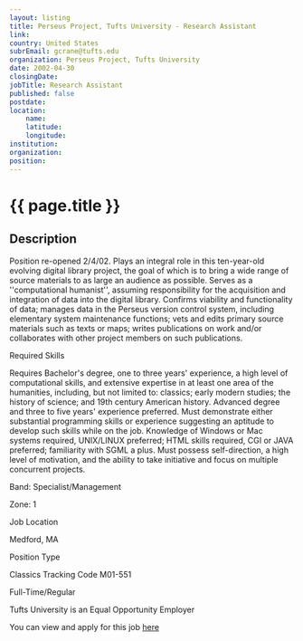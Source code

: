 ```yaml
---
layout: listing
title: Perseus Project, Tufts University - Research Assistant
link:
country: United States
subrEmail: gcrane@tufts.edu
organization: Perseus Project, Tufts University 
date: 2002-04-30
closingDate: 
jobTitle: Research Assistant
published: false
postdate:
location:
    name: 
    latitude: 
    longitude: 
institution: 
organization: 
position: 
--- 
```



# {{ page.title }}

## Description


<p>Position re-opened 2/4/02. Plays an integral role in this ten-year-old evolving digital library project, the goal of which is to bring a wide range of source materials to as large an audience as possible. Serves as a ''computational humanist'', assuming responsibility for the acquisition and integration of data into the digital library. Confirms viability and functionality of data; manages data in the Perseus version control system, including elementary system maintenance functions; vets and edits primary source materials such as texts or maps; writes publications on work and/or collaborates with other project members on such publications.</p>

<p>Required Skills</p>

<p>Requires Bachelor's degree, one to three years' experience, a high level of computational skills, and extensive expertise in at least one area of the humanities, including, but not limited to: classics; early modern studies; the history of science; and 19th century American history. Advanced degree and three to five years' experience preferred. Must demonstrate either substantial programming skills or experience suggesting an aptitude to develop such skills while on the job. Knowledge of Windows or Mac systems required, UNIX/LINUX preferred; HTML skills required, CGI or JAVA preferred; familiarity with SGML a plus. Must possess self-direction, a high level of motivation, and the ability to take initiative and focus on multiple concurrent projects.</p>

<p>Band: Specialist/Management</p>

<p>Zone: 1</p>

<p>Job Location</p>

<p>Medford, MA</p>

<p>Position Type</p> 

<p>Classics Tracking Code M01-551</p>

<p>Full-Time/Regular</p>

<p>Tufts University is an Equal Opportunity Employer</p>

You can view and apply for this job <a href="http://www.openhire.com/onlinejobs/jobs/submit.cfm?fuseaction=dspjob&jobid=12850&company_id=15498&source=ONLINE&JobOwner=934761>http://www.openhire.com/onlinejobs/jobs/submit.cfm?fuseaction=dspjob&jobid=12850&company_id=15498&source=ONLINE&JobOwner=934761">here</a>

